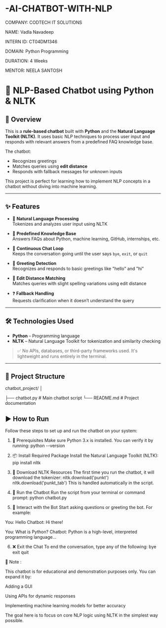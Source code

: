 # -AI-CHATBOT-WITH-NLP

COMPANY: CODTECH IT SOLUTIONS

NAME: Vadla Navadeep

INTERN ID: CT04DM1346

DOMAIN: Python Programming

DURATION: 4 Weeks

MENTOR: NEELA SANTOSH

# 🤖 NLP-Based Chatbot using Python & NLTK

## 📄 Overview

This is a **rule-based chatbot** built with **Python** and the **Natural Language Toolkit (NLTK)**. It uses basic NLP techniques to process user input and responds with relevant answers from a predefined FAQ knowledge base.

The chatbot:
- Recognizes greetings
- Matches queries using **edit distance**
- Responds with fallback messages for unknown inputs

This project is perfect for learning how to implement NLP concepts in a chatbot without diving into machine learning.

---

## ✨ Features

- 🧠 **Natural Language Processing**  
  Tokenizes and analyzes user input using NLTK

- 💬 **Predefined Knowledge Base**  
  Answers FAQs about Python, machine learning, GitHub, internships, etc.

- 🔁 **Continuous Chat Loop**  
  Keeps the conversation going until the user says `bye`, `exit`, or `quit`

- 👋 **Greeting Detection**  
  Recognizes and responds to basic greetings like "hello" and "hi"

- 🎯 **Edit Distance Matching**  
  Matches queries with slight spelling variations using edit distance

- ❓ **Fallback Handling**  
  Requests clarification when it doesn’t understand the query

---

## 🛠 Technologies Used

- **Python** – Programming language  
- **NLTK** – Natural Language Toolkit for tokenization and similarity checking  

> ✅ No APIs, databases, or third-party frameworks used. It's lightweight and runs entirely in the terminal.

---

## 📁 Project Structure

chatbot_project/
│

├── 
chatbot.py # Main chatbot script
└── 
README.md # Project documentation

## ▶️ How to Run

Follow these steps to set up and run the chatbot on your system:

1. 🔧 Prerequisites
Make sure Python 3.x is installed. You can verify it by running:
python --version

3. 📦 Install Required Package
Install the Natural Language Toolkit (NLTK):
pip install nltk

3. 📂 Download NLTK Resources
The first time you run the chatbot, it will download the tokenizer:
nltk.download('punkt')
nltk.download('punkt_tab')
This is handled automatically in the script.

4. 🚀 Run the Chatbot
Run the script from your terminal or command prompt:
python chatbot.py

6. 💬 Interact with the Bot
Start asking questions or greeting the bot. For example:

You: Hello
Chatbot: Hi there!

You: What is Python?
Chatbot: Python is a high-level, interpreted programming language...

6. ❌ Exit the Chat
To end the conversation, type any of the following:
bye
exit
quit


📌 
Note :

This chatbot is for educational and demonstration purposes only. You can expand it by:

Adding a GUI

Using APIs for dynamic responses

Implementing machine learning models for better accuracy

The goal here is to focus on core NLP logic using NLTK in the simplest way possible.
